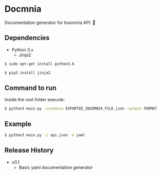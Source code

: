 # Docmnia
Documentation generator for Insomnia API. 🐍

## Dependencies
* Python 3.x
  * Jinja2 
```sh
$ sudo apt-get install python3.6
```
```sh
$ pip3 install jinja2
```
## Command to run
Inside the root folder execute:
```sh
$ python3 main.py -insomnia EXPORTED_INSOMNIA_FILE.json -output FORMAT
```
## Example

```sh
$ python3 main.py -i api.json -o yaml
```
## Release History

* v0.1
  * Basic yaml documentation generator
